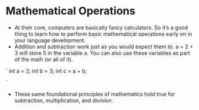 # Mathematical Operations

- At their core, computers are basically fancy calculators. So it’s a good thing to learn how to perform basic mathematical operations early on in your language development.
- Addition and subtraction work just as you would expect them to. a = 2 + 3 will store 5 in the variable a. You can also use these variables as part of the math (or all of it).

`
int a = 2;
int b = 3;
int c = a + b;

`

- These same foundational principles of mathematics hold true for subtraction, multiplication, and division.
